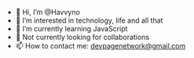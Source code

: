 - 👋 Hi, I’m @Havvyno
- 👀 I’m interested in technology, life and all that
- 🌱 I’m currently learning JavaScript
- 💞️ Not currently looking for collaborations
- 📫 How to contact me: devpagenetwork@gmail.com

<!---
Havvyno/Havvyno is a ✨ special ✨ repository because its `README.md` (this file) appears on your GitHub profile.
You can click the Preview link to take a look at your changes.
--->
